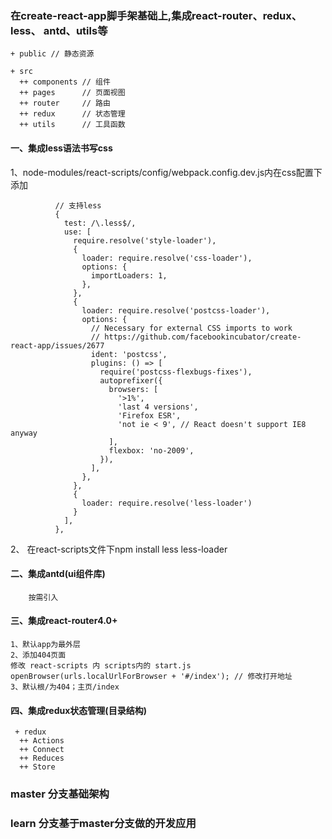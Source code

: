 ### 在create-react-app脚手架基础上,集成react-router、redux、 less、 antd、utils等

```
+ public // 静态资源

+ src
  ++ components // 组件
  ++ pages      // 页面视图
  ++ router     // 路由
  ++ redux      // 状态管理
  ++ utils      // 工具函数
```

#### 一、集成less语法书写css
1、node-modules/react-scripts/config/webpack.config.dev.js内在css配置下添加
```
          // 支持less
          {
            test: /\.less$/,
            use: [
              require.resolve('style-loader'),
              {
                loader: require.resolve('css-loader'),
                options: {
                  importLoaders: 1,
                },
              },
              {
                loader: require.resolve('postcss-loader'),
                options: {
                  // Necessary for external CSS imports to work
                  // https://github.com/facebookincubator/create-react-app/issues/2677
                  ident: 'postcss',
                  plugins: () => [
                    require('postcss-flexbugs-fixes'),
                    autoprefixer({
                      browsers: [
                        '>1%',
                        'last 4 versions',
                        'Firefox ESR',
                        'not ie < 9', // React doesn't support IE8 anyway
                      ],
                      flexbox: 'no-2009',
                    }),
                  ],
                },
              },
              {
                loader: require.resolve('less-loader')
              }
            ],
          },
```
2、 在react-scripts文件下npm install less less-loader

#### 二、集成antd(ui组件库)

```
    按需引入
```

#### 三、集成react-router4.0+
```
1、默认app为最外层
2、添加404页面
修改 react-scripts 内 scripts内的 start.js
openBrowser(urls.localUrlForBrowser + '#/index'); // 修改打开地址
3、默认根/为404；主页/index
```

#### 四、集成redux状态管理(目录结构)

```
 + redux
  ++ Actions
  ++ Connect
  ++ Reduces
  ++ Store
```



###  master 分支基础架构

###  learn 分支基于master分支做的开发应用